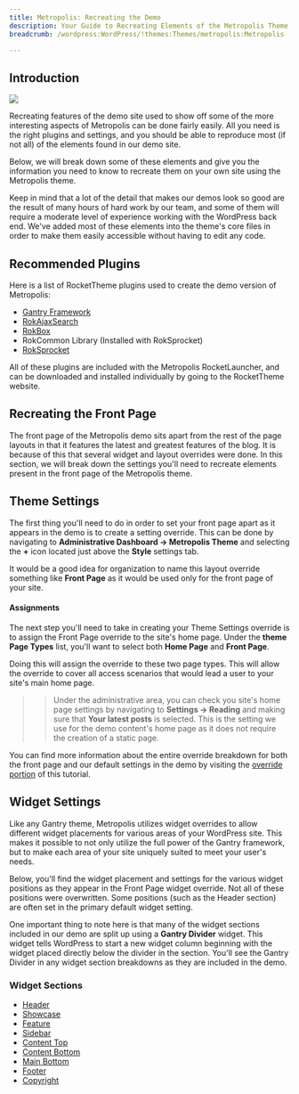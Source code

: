 ```yaml
---
title: Metropolis: Recreating the Demo
description: Your Guide to Recreating Elements of the Metropolis Theme for WordPress
breadcrumb: /wordpress:WordPress/!themes:Themes/metropolis:Metropolis

---
```


Introduction
-----

![][metropolis]

Recreating features of the demo site used to show off some of the more interesting aspects of Metropolis can be done fairly easily. All you need is the right plugins and settings, and you should be able to reproduce most (if not all) of the elements found in our demo site. 

Below, we will break down some of these elements and give you the information you need to know to recreate them on your own site using the Metropolis theme.

Keep in mind that a lot of the detail that makes our demos look so good are the result of many hours of hard work by our team, and some of them will require a moderate level of experience working with the WordPress back end. We've added most of these elements into the theme's core files in order to make them easily accessible without having to edit any code.

Recommended Plugins
-----

Here is a list of RocketTheme plugins used to create the demo version of Metropolis:

* [Gantry Framework][gantry]
* [RokAjaxSearch][rokajaxsearch]
* [RokBox][rokbox]
* RokCommon Library (Installed with RokSprocket)
* [RokSprocket][roksprocket]

All of these plugins are included with the Metropolis RocketLauncher, and can be downloaded and installed individually by going to the RocketTheme website.

Recreating the Front Page
-----

The front page of the Metropolis demo sits apart from the rest of the page layouts in that it features the latest and greatest features of the blog. It is because of this that several widget and layout overrides were done. In this section, we will break down the settings you'll need to recreate elements present in the front page of the Metropolis theme.

Theme Settings
-----

The first thing you'll need to do in order to set your front page apart as it appears in the demo is to create a setting override. This can be done by navigating to **Administrative Dashboard -> Metropolis Theme** and selecting the **+** icon located just above the **Style** settings tab. 

It would be a good idea for organization to name this layout override something like **Front Page** as it would be used only for the front page of your site.

#### Assignments

The next step you'll need to take in creating your Theme Settings override is to assign the Front Page override to the site's home page. Under the **theme Page Types** list, you'll want to select both **Home Page** and **Front Page**.

Doing this will assign the override to these two page types. This will allow the override to cover all access scenarios that would lead a user to your site's main home page.

>> Under the administrative area, you can check you site's home page settings by navigating to **Settings -> Reading** and making sure that **Your latest posts** is selected. This is the setting we use for the demo content's home page as it does not require the creation of a static page.

You can find more information about the entire override breakdown for both the front page and our default settings in the demo by visiting the [override portion][demooverride] of this tutorial.

Widget Settings
-----

Like any Gantry theme, Metropolis utilizes widget overrides to allow different widget placements for various areas of your WordPress site. This makes it possible to not only utilize the full power of the Gantry framework, but to make each area of your site uniquely suited to meet your user's needs.

Below, you'll find the widget placement and settings for the various widget positions as they appear in the Front Page widget override. Not all of these positions were overwritten. Some positions (such as the Header section) are often set in the primary default widget setting.

One important thing to note here is that many of the widget sections included in our demo are split up using a **Gantry Divider** widget. This widget tells WordPress to start a new widget column beginning with the widget placed directly below the divider in the section. You'll see the Gantry Divider in any widget section breakdowns as they are included in the demo.

### Widget Sections

* [Header][header]
* [Showcase][showcase]
* [Feature][feature]
* [Sidebar][sidebar]
* [Content Top][contenttop]
* [Content Bottom][contentbottom]
* [Main Bottom][mainbottom]
* [Footer][footer]
* [Copyright][copyright]

[gantry]: http://gantry-framework.org/download
[rokajaxsearch]: http://www.rockettheme.com/wordpress-downloads/plugins/free/2624-rokajaxsearch
[rokbox]: http://www.rockettheme.com/wordpress-downloads/plugins/free/2625-rokbox
[roksprocket]: http://www.rockettheme.com/wordpress-downloads/plugins/free/3228-roksprocket
[metropolis]: assets/wp_metropolis.jpeg
[roksprocket]: ../../plugins/roksprocket/
[faq]: faq.md
[menu]: ../../start/menu.md
[override]: http://gantry-framework.org/documentation/wordpress/configure/
[header]: demo_header.md
[showcase]: demo_showcase.md
[feature]: demo_feature.md
[sidebar]: demo_sidebar.md
[contenttop]: demo_content_top.md
[contentbottom]: demo_content_bottom.md
[mainbottom]: demo_mainbottom.md
[footer]: demo_footer.md
[copyright]: demo_copyright.md
[demooverride]: demo_override.md